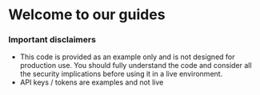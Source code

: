 # Welcome to our guides
### Important disclaimers
 - This code is provided as an example only and is not designed for production use. You should fully understand the code and consider all the security implications before using it in a live environment.
 - API keys / tokens are examples and not live
